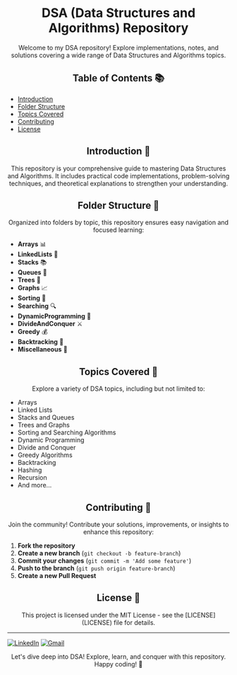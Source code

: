 <!-- Project Title -->
<h1 align="center">DSA (Data Structures and Algorithms) Repository</h1>

<!-- Project Description -->
<p align="center">Welcome to my DSA repository! Explore implementations, notes, and solutions covering a wide range of Data Structures and Algorithms topics.</p>

<!-- Table of Contents -->
<h2 align="center">Table of Contents 📚</h2>

- [Introduction](#introduction)
- [Folder Structure](#folder-structure)
- [Topics Covered](#topics-covered)
- [Contributing](#contributing)
- [License](#license)

<!-- Introduction -->
<h2 align="center">Introduction 🌟</h2>

<p align="center">This repository is your comprehensive guide to mastering Data Structures and Algorithms. It includes practical code implementations, problem-solving techniques, and theoretical explanations to strengthen your understanding.</p>

<!-- Folder Structure -->
<h2 align="center">Folder Structure 📁</h2>

<p align="center">Organized into folders by topic, this repository ensures easy navigation and focused learning:</p>

- **Arrays** 📊
- **LinkedLists** 🔗
- **Stacks** 📚
- **Queues** 🧳
- **Trees** 🌳
- **Graphs** 📈
- **Sorting** 🧹
- **Searching** 🔍
- **DynamicProgramming** 🧩
- **DivideAndConquer** ⚔️
- **Greedy** 💰
- **Backtracking** 🔄
- **Miscellaneous** 🎯

<!-- Topics Covered -->
<h2 align="center">Topics Covered 🚀</h2>

<p align="center">Explore a variety of DSA topics, including but not limited to:</p>

- Arrays
- Linked Lists
- Stacks and Queues
- Trees and Graphs
- Sorting and Searching Algorithms
- Dynamic Programming
- Divide and Conquer
- Greedy Algorithms
- Backtracking
- Hashing
- Recursion
- And more...

<!-- Contributing -->
<h2 align="center">Contributing 🤝</h2>

<p align="center">Join the community! Contribute your solutions, improvements, or insights to enhance this repository:</p>

1. **Fork the repository**
2. **Create a new branch** (`git checkout -b feature-branch`)
3. **Commit your changes** (`git commit -m 'Add some feature'`)
4. **Push to the branch** (`git push origin feature-branch`)
5. **Create a new Pull Request**

<!-- License -->
<h2 align="center">License 📜</h2>

<p align="center">This project is licensed under the MIT License - see the [LICENSE](LICENSE) file for details.</p>

---
[![LinkedIn](https://img.shields.io/badge/LinkedIn-Profile-blue)](https://www.linkedin.com/in/khaled-hasan-milu/)
[![Gmail](https://img.shields.io/badge/Gmail-Contact-red)](mailto:kh.milu338@gmail.com)

<p align="center">Let's dive deep into DSA! Explore, learn, and conquer with this repository. Happy coding! 🚀</p>
